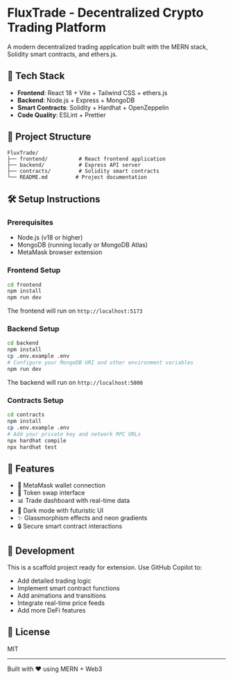 # FluxTrade - Decentralized Crypto Trading Platform

A modern decentralized trading application built with the MERN stack, Solidity smart contracts, and ethers.js.

## 🚀 Tech Stack

- **Frontend**: React 18 + Vite + Tailwind CSS + ethers.js
- **Backend**: Node.js + Express + MongoDB
- **Smart Contracts**: Solidity + Hardhat + OpenZeppelin
- **Code Quality**: ESLint + Prettier

## 📁 Project Structure

```
FluxTrade/
├── frontend/          # React frontend application
├── backend/           # Express API server
├── contracts/         # Solidity smart contracts
└── README.md         # Project documentation
```

## 🛠️ Setup Instructions

### Prerequisites

- Node.js (v18 or higher)
- MongoDB (running locally or MongoDB Atlas)
- MetaMask browser extension

### Frontend Setup

```bash
cd frontend
npm install
npm run dev
```

The frontend will run on `http://localhost:5173`

### Backend Setup

```bash
cd backend
npm install
cp .env.example .env
# Configure your MongoDB URI and other environment variables
npm run dev
```

The backend will run on `http://localhost:5000`

### Contracts Setup

```bash
cd contracts
npm install
cp .env.example .env
# Add your private key and network RPC URLs
npx hardhat compile
npx hardhat test
```

## 🎨 Features

- 🔐 MetaMask wallet connection
- 💱 Token swap interface
- 📊 Trade dashboard with real-time data
- 🌙 Dark mode with futuristic UI
- ✨ Glassmorphism effects and neon gradients
- 🔒 Secure smart contract interactions

## 🚧 Development

This is a scaffold project ready for extension. Use GitHub Copilot to:
- Add detailed trading logic
- Implement smart contract functions
- Add animations and transitions
- Integrate real-time price feeds
- Add more DeFi features

## 📝 License

MIT

---

Built with ❤️ using MERN + Web3
